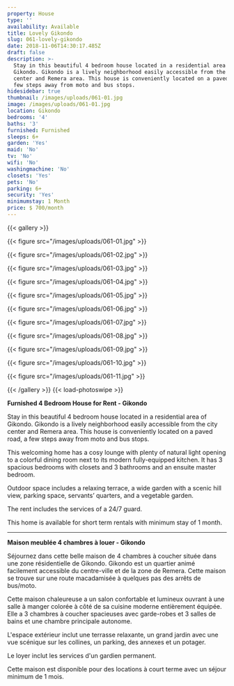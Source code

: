```yaml
---
property: House
type: ''
availability: Available
title: Lovely Gikondo
slug: 061-lovely-gikondo
date: 2018-11-06T14:30:17.485Z
draft: false
description: >-
  Stay in this beautiful 4 bedroom house located in a residential area of
  Gikondo. Gikondo is a lively neighborhood easily accessible from the city
  center and Remera area. This house is conveniently located on a paved road, a
  few steps away from moto and bus stops. 
hidesidebar: true
thumbnail: /images/uploads/061-01.jpg
image: /images/uploads/061-01.jpg
location: Gikondo
bedrooms: '4'
baths: '3'
furnished: Furnished
sleeps: 6+
garden: 'Yes'
maid: 'No'
tv: 'No'
wifi: 'No'
washingmachine: 'No'
closets: 'Yes'
pets: 'No'
parking: 6+
security: 'Yes'
minimumstay: 1 Month
price: $ 700/month
---
```

{{< gallery >}} 

{{< figure src="/images/uploads/061-01.jpg" >}} 

{{< figure src="/images/uploads/061-02.jpg" >}}

 {{< figure src="/images/uploads/061-03.jpg" >}} 

{{< figure src="/images/uploads/061-04.jpg" >}}

{{< figure src="/images/uploads/061-05.jpg" >}}

 {{< figure src="/images/uploads/061-06.jpg" >}}

 {{< figure src="/images/uploads/061-07.jpg" >}}

 {{< figure src="/images/uploads/061-08.jpg" >}}

{{< figure src="/images/uploads/061-09.jpg" >}} 

{{< figure src="/images/uploads/061-10.jpg" >}}

 {{< figure src="/images/uploads/061-11.jpg" >}} 

 {{< /gallery >}} {{< load-photoswipe >}}

**Furnished 4 Bedroom House for Rent - Gikondo**

Stay in this beautiful 4 bedroom house located in a residential area of Gikondo. Gikondo is a lively neighborhood easily accessible from the city center and Remera area. This house is conveniently located on a paved road, a few steps away from moto and bus stops. 

This welcoming home has a cosy lounge with plenty of natural light opening to a colorful dining room next to its modern fully-equipped kitchen. It has 3 spacious bedrooms with closets and 3 bathrooms and an ensuite master bedroom. 

Outdoor space includes a relaxing terrace, a wide garden with a scenic hill view, parking space, servants’ quarters, and a vegetable garden. 

The rent includes the services of a 24/7 guard. 

This home is available for short term rentals with minimum stay of 1 month.     

- - -

**Maison meublée 4 chambres à louer - Gikondo**

Séjournez dans cette belle maison de 4 chambres à coucher située dans une zone résidentielle de Gikondo. Gikondo est un quartier animé facilement accessible du centre-ville et de la zone de Remera. Cette maison se trouve sur une route macadamisée à quelques pas des arrêts de bus/moto. 

Cette maison chaleureuse a un salon confortable et lumineux ouvrant à une salle à manger colorée à côté de sa cuisine moderne entièrement équipée. Elle a 3 chambres à coucher spacieuses avec garde-robes et 3 salles de bains et une chambre principale autonome. 

L'espace extérieur inclut une terrasse relaxante, un grand jardin avec une vue scénique sur les collines, un parking, des annexes et un potager. 

Le loyer inclut les services d'un gardien permanent. 

Cette maison est disponible pour des locations à court terme avec un séjour minimum de 1 mois.
